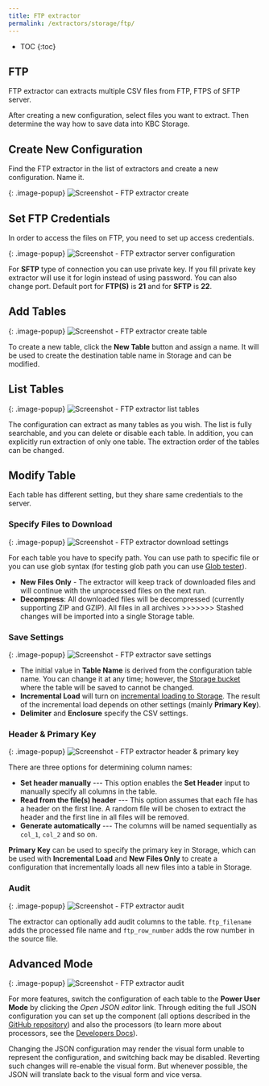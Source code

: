 ```yaml
---
title: FTP extractor
permalink: /extractors/storage/ftp/
---
```


* TOC
{:toc}

## FTP

FTP extractor can extracts multiple CSV files from FTP, FTPS of SFTP server.

After creating a new configuration, select files you want to extract. Then 
determine the way how to save data into KBC Storage.

## Create New Configuration
Find the FTP extractor in the list of extractors and create a new configuration.
Name it.

{: .image-popup}
![Screenshot - FTP extractor create](/extractors/storage/ftp/ftp-ex-1.png)

## Set FTP Credentials
In order to access the files on FTP, you need to set up access credentials.

{: .image-popup}
![Screenshot - FTP extractor server configuration](/extractors/storage/ftp/ftp-ex-2.png)

For **SFTP** type of connection you can use private key. If you fill private key 
extractor will use it for login instead of using password. You can also change 
port. Default port for **FTP(S)** is **21** and for **SFTP** is **22**. 


## Add Tables

{: .image-popup}
![Screenshot - FTP extractor create table](/extractors/storage/ftp/ftp-ex-3.png)

To create a new table, click the **New Table** button and assign a name. It will 
be used to create the destination table name in Storage and can be modified.

## List Tables

{: .image-popup}
![Screenshot - FTP extractor list tables](/extractors/storage/ftp/ftp-ex-4.png)


The configuration can extract as many tables as you wish. The list is fully 
searchable, and you can delete or disable each table. In addition, you can 
explicitly run extraction of only one table. The extraction order of the tables 
can be changed.

## Modify Table

Each table has different setting, but they share same credentials to the server. 

### Specify Files to Download

{: .image-popup}
![Screenshot - FTP extractor download settings](/extractors/storage/ftp/ftp-ex-5.png)

For each table you have to specify path. You can use path to specific file or
you can use glob syntax (for testing glob path you can use [Glob tester](http://www.globtester.com/)).

- **New Files Only** - The extractor will keep track of downloaded files and will continue with the unprocessed files
 on the next run.
 - **Decompress**: All downloaded files will be decompressed (currently supporting ZIP and GZIP). All files in all archives >>>>>>> Stashed changes
 will be imported into a single Storage table.
 
### Save Settings

{: .image-popup}
![Screenshot - FTP extractor save settings](/extractors/storage/ftp/ftp-ex-6.png)

- The initial value in **Table Name** is derived from the configuration table name. You can change it at any time; however,
the [Storage bucket](/storage/buckets/) where the table will be saved to cannot be changed.
- **Incremental Load** will turn on [incremental loading to Storage](/storage/tables/#incremental-loading). The result of the
incremental load depends on other settings (mainly **Primary Key**).
- **Delimiter** and **Enclosure** specify the CSV settings.

### Header & Primary Key

{: .image-popup}
![Screenshot - FTP extractor header & primary key](/extractors/storage/ftp/ftp-ex-7.png)

There are three options for determining column names:

 - **Set header manually** --- This option enables the **Set Header** input to manually specify all columns in the table.
 - **Read from the file(s) header** --- This option assumes that each file has a header on the first line.
 A random file will be chosen to extract the header and the first line in all files will be removed.
 - **Generate automatically** --- The columns will be named sequentially as `col_1`, `col_2` and so on.

**Primary Key** can be used to specify the primary key in Storage, which can be used with **Incremental Load**
and **New Files Only** to create a configuration that incrementally loads all new files into a table in Storage.


### Audit

{: .image-popup}
![Screenshot - FTP extractor audit](/extractors/storage/ftp/ftp-ex-8.png)

The extractor can optionally add audit columns to the table. `ftp_filename` adds the processed file name and `ftp_row_number`
adds the row number in the source file.

## Advanced Mode

{: .image-popup}
![Screenshot - FTP extractor audit](/extractors/storage/ftp/ftp-ex-9.png)

For more features, switch the configuration of each table to the **Power User Mode** by clicking the *Open JSON editor* link.
Through editing the full JSON configuration you can set up the component (all options
described in the [GitHub repository](https://github.com/keboola/ex-ftp)) and also the
processors (to learn more about processors, see the [Developers Docs](https://developers.keboola.com/extend/docker-runner/processors/)).

Changing the JSON configuration may render the visual form unable to represent the configuration, and switching back may
be disabled. Reverting such changes will re-enable the visual form. But whenever possible, the JSON will translate back
to the visual form and vice versa.